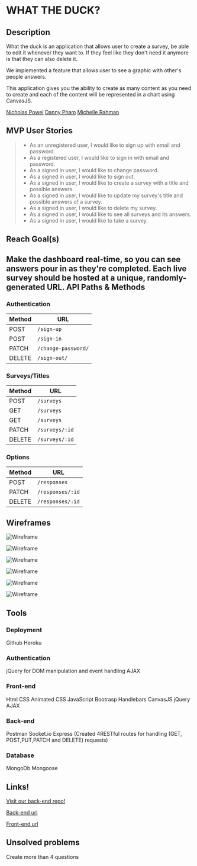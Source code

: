 # WHAT THE DUCK?

## Description
What the duck is an application that allows user to create a survey, be able to edit it whenever they want to. If they feel like they don't need it anymore is that they can also delete it.

We implemented a feature that allows user to see a graphic with other's people answers.

This application gives you the ability to create as many content as you need to create and each of the content will be represented in a chart using CanvasJS.


[Nicholas Powel](https://github.com/orgs/team-duck/people/nicholaspowel)
[Danny Pham](https://github.com/orgs/team-duck/people/dnnyp)
[Michelle Rahman](https://github.com/MichelleRahman21)


## MVP User Stories

> - As an unregistered user, I would like to sign up with email and password.
> - As a registered user, I would like to sign in with email and password.
> - As a signed in user, I would like to change password.
> - As a signed in user, I would like to sign out.
> - As a signed in user, I would like to create a survey with a title and possible answers.
> - As a signed in user, I would like to update my survey's title and possible answers of a survey.
> - As a signed in user, I would like to delete my survey.
> - As a signed in user, I would like to see all surveys and its answers.
> - As a signed in user, I would like to take a survey.

## Reach Goal(s)
Make the dashboard real-time, so you can see answers pour in as they're completed.
Each live survey should be hosted at a unique, randomly-generated URL.
API Paths & Methods
------
### Authentication

| Method | URL
|--------|------------------------
| POST   | `/sign-up`
| POST   | `/sign-in`
| PATCH  | `/change-password/`
| DELETE | `/sign-out/`

### Surveys/Titles

| Method   | URL
|--------|------------------------
| POST   | `/surveys`
| GET    | `/surveys`
| GET    | `/surveys`
| PATCH  | `/surveys/:id`
| DELETE | `/surveys/:id`

### Options

| Method   | URL
|--------|------------------------
| POST   | `/responses`
| PATCH  | `/responses/:id`
| DELETE | `/responses/:id`

## Wireframes
![Wireframe](https://i.imgur.com/6GJLI99.png)

![Wireframe](https://i.imgur.com/uoD9G9K.png)

![Wireframe](https://i.imgur.com/VUqbzX3.png)

![Wireframe](https://i.imgur.com/Nb9PLRR.png)

![Wireframe](https://i.imgur.com/PcNw9ew.png)

![Wireframe](https://i.imgur.com/7gzVFcu.png)
## Tools

### Deployment

Github
Heroku

### Authentication

jQuery for DOM manipulation and event handling
AJAX

### Front-end
Html
CSS
Animated CSS
JavaScript
Bootrasp
Handlebars
CanvasJS
jQuery
AJAX

### Back-end
Postman
Socket.io
Express (Created 4RESTful routes for handling (GET, POST,PUT,PATCH and DELETE) requests)

### Database
MongoDb
Mongoose

## Links!

[Visit our back-end repo!](https://github.com/team-duck/backend-duck)

[Back-end url](https://still-scrubland-32932.herokuapp.com/)

[Front-end url](https://team-duck.github.io/frontend-duck/)
## Unsolved problems
Create more than 4 questions
